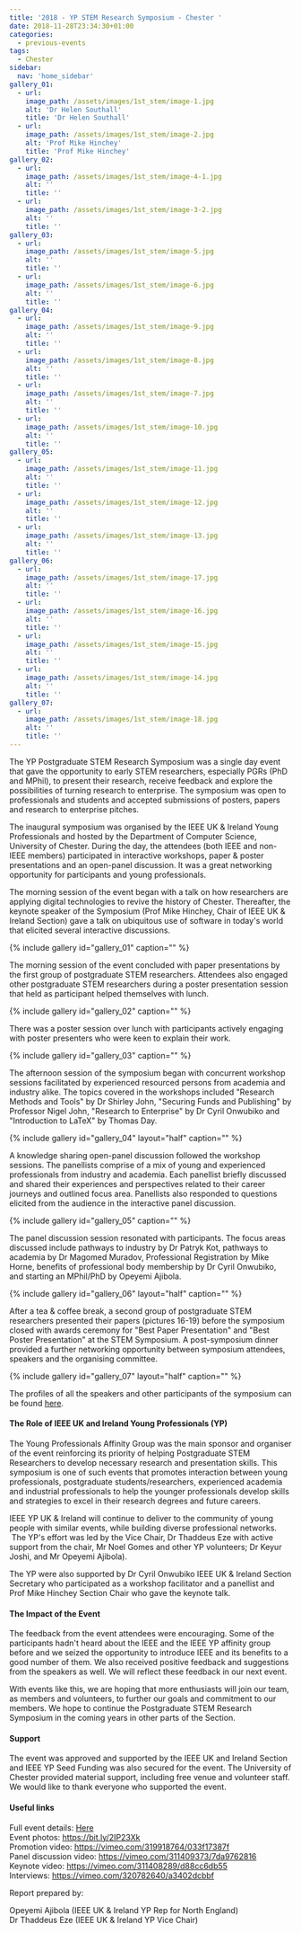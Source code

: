 ```yaml
---
title: '2018 - YP STEM Research Symposium - Chester '
date: 2018-11-28T23:34:30+01:00
categories:
  - previous-events
tags:
  - Chester
sidebar:
  nav: 'home_sidebar'
gallery_01:
  - url:
    image_path: /assets/images/1st_stem/image-1.jpg
    alt: 'Dr Helen Southall'
    title: 'Dr Helen Southall'
  - url:
    image_path: /assets/images/1st_stem/image-2.jpg
    alt: 'Prof Mike Hinchey'
    title: 'Prof Mike Hinchey'
gallery_02:
  - url:
    image_path: /assets/images/1st_stem/image-4-1.jpg
    alt: ''
    title: ''
  - url:
    image_path: /assets/images/1st_stem/image-3-2.jpg
    alt: ''
    title: ''
gallery_03:
  - url:
    image_path: /assets/images/1st_stem/image-5.jpg
    alt: ''
    title: ''
  - url:
    image_path: /assets/images/1st_stem/image-6.jpg
    alt: ''
    title: ''
gallery_04:
  - url:
    image_path: /assets/images/1st_stem/image-9.jpg
    alt: ''
    title: ''
  - url:
    image_path: /assets/images/1st_stem/image-8.jpg
    alt: ''
    title: ''
  - url:
    image_path: /assets/images/1st_stem/image-7.jpg
    alt: ''
    title: ''
  - url:
    image_path: /assets/images/1st_stem/image-10.jpg
    alt: ''
    title: ''
gallery_05:
  - url:
    image_path: /assets/images/1st_stem/image-11.jpg
    alt: ''
    title: ''
  - url:
    image_path: /assets/images/1st_stem/image-12.jpg
    alt: ''
    title: ''
  - url:
    image_path: /assets/images/1st_stem/image-13.jpg
    alt: ''
    title: ''
gallery_06:
  - url:
    image_path: /assets/images/1st_stem/image-17.jpg
    alt: ''
    title: ''
  - url:
    image_path: /assets/images/1st_stem/image-16.jpg
    alt: ''
    title: ''
  - url:
    image_path: /assets/images/1st_stem/image-15.jpg
    alt: ''
    title: ''
  - url:
    image_path: /assets/images/1st_stem/image-14.jpg
    alt: ''
    title: ''
gallery_07:
  - url:
    image_path: /assets/images/1st_stem/image-18.jpg
    alt: ''
    title: ''
---
```


The YP Postgraduate STEM Research Symposium was a single day event that
gave the opportunity to early STEM researchers, especially PGRs (PhD and
MPhil), to present their research, receive feedback and explore the
possibilities of turning research to enterprise. The symposium was open
to professionals and students and accepted submissions of posters,
papers and research to enterprise pitches.

The inaugural symposium was organised by the IEEE UK & Ireland Young
Professionals and hosted by the Department of Computer Science,
University of Chester. During the day, the attendees (both IEEE and
non-IEEE members) participated in interactive workshops, paper & poster
presentations and an open-panel discussion. It was a great networking
opportunity for participants and young professionals.

The morning session of the event began with a talk on how researchers
are applying digital technologies to revive the history of Chester.
Thereafter, the keynote speaker of the Symposium (Prof Mike Hinchey,
Chair of IEEE UK & Ireland Section) gave a talk on ubiquitous use of
software in today's world that elicited several interactive discussions.

{% include gallery id="gallery_01" caption="" %}

The morning session of the event concluded with paper presentations by
the first group of postgraduate STEM researchers. Attendees also engaged
other postgraduate STEM researchers during a poster presentation session
that held as participant helped themselves with lunch.

{% include gallery id="gallery_02" caption="" %}

There was a poster session over lunch with participants actively
engaging with poster presenters who were keen to explain their work.

{% include gallery id="gallery_03" caption="" %}

The afternoon session of the symposium began with concurrent workshop
sessions facilitated by experienced resourced persons from academia and
industry alike. The topics covered in the workshops included "Research
Methods and Tools" by Dr Shirley John, "Securing Funds and Publishing"
by Professor Nigel John, "Research to Enterprise" by Dr Cyril Onwubiko
and "Introduction to LaTeX" by Thomas Day.

{% include gallery id="gallery_04" layout="half" caption="" %}

A knowledge sharing open-panel discussion followed the workshop
sessions. The panellists comprise of a mix of young and experienced
professionals from industry and academia. Each panellist briefly
discussed and shared their experiences and perspectives related to their
career journeys and outlined focus area. Panellists also responded to
questions elicited from the audience in the interactive panel
discussion.

{% include gallery id="gallery_05" caption="" %}

The panel discussion session resonated with participants. The focus
areas discussed include pathways to industry by Dr Patryk Kot, pathways
to academia by Dr Magomed Muradov, Professional Registration by Mike
Horne, benefits of professional body membership by Dr Cyril Onwubiko,
and starting an MPhil/PhD by Opeyemi Ajibola.

{% include gallery id="gallery_06" layout="half" caption="" %}

After a tea & coffee break, a second group of postgraduate STEM
researchers presented their papers (pictures 16-19) before the symposium
closed with awards ceremony for "Best Paper Presentation" and "Best
Poster Presentation" at the STEM Symposium. A post-symposium dinner
provided a further networking opportunity between symposium attendees,
speakers and the organising committee.

{% include gallery id="gallery_07" layout="half" caption="" %}

The profiles of all the speakers and other participants of the symposium
can be found [here](/assets/1st_stem/).

#### The Role of IEEE UK and Ireland Young Professionals (YP)

The Young Professionals Affinity Group was the main sponsor and
organiser of the event reinforcing its priority of helping Postgraduate
STEM Researchers to develop necessary research and presentation skills.
This symposium is one of such events that promotes interaction between
young professionals, postgraduate students/researchers, experienced
academia and industrial professionals to help the younger professionals
develop skills and strategies to excel in their research degrees and
future careers.

IEEE YP UK & Ireland will continue to deliver to the community of young
people with similar events, while building diverse professional
networks.  The YP's effort was led by the Vice Chair, Dr Thaddeus Eze
with active support from the chair, Mr Noel Gomes and other YP
volunteers; Dr Keyur Joshi, and Mr Opeyemi Ajibola).

The YP were also supported by Dr Cyril Onwubiko IEEE UK & Ireland
Section Secretary who participated as a workshop facilitator and a
panellist and Prof Mike Hinchey Section Chair who gave the keynote talk.

#### The Impact of the Event

The feedback from the event attendees were encouraging. Some of the
participants hadn't heard about the IEEE and the IEEE YP affinity group
before and we seized the opportunity to introduce IEEE and its benefits
to a good number of them. We also received positive feedback and
suggestions from the speakers as well. We will reflect these feedback in
our next event.

With events like this, we are hoping that more enthusiasts will join our
team, as members and volunteers, to further our goals and commitment to
our members. We hope to continue the Postgraduate STEM Research
Symposium in the coming years in other parts of the Section.

#### Support

The event was approved and supported by the IEEE UK and Ireland Section
and IEEE YP Seed Funding was also secured for the event. The University
of Chester provided material support, including free venue and volunteer
staff. We would like to thank everyone who supported the event.

#### Useful links

Full event details: [Here](/assets/1st_stem/)<br>
Event photos: <https://bit.ly/2IP23Xk><br>
Promotion video: <https://vimeo.com/319918764/033f17387f><br>
Panel discussion video: <https://vimeo.com/311409373/7da9762816><br>
Keynote video: <https://vimeo.com/311408289/d88cc6db55><br>
Interviews: <https://vimeo.com/320782640/a3402dcbbf><br>

Report prepared by:

Opeyemi Ajibola (IEEE UK & Ireland YP Rep for North England)\
Dr Thaddeus Eze (IEEE UK & Ireland YP Vice Chair)
